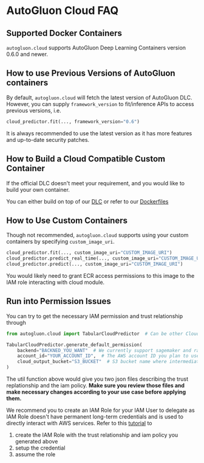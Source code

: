 # AutoGluon Cloud FAQ

## Supported Docker Containers
`autogluon.cloud` supports AutoGluon Deep Learning Containers version 0.6.0 and newer.

## How to use Previous Versions of AutoGluon containers
By default, `autogluon.cloud` will fetch the latest version of AutoGluon DLC. However, you can supply `framework_version` to fit/inference APIs to access previous versions, i.e.
```python
cloud_predictor.fit(..., framework_version="0.6")
```
It is always recommended to use the latest version as it has more features and up-to-date security patches.


## How to Build a Cloud Compatible Custom Container
If the official DLC doesn't meet your requirement, and you would like to build your own container.

You can either build on top of our [DLC](https://github.com/aws/deep-learning-containers/blob/master/available_images.md#autogluon-training-containers)
or refer to our [Dockerfiles](https://github.com/aws/deep-learning-containers/tree/master/autogluon)

## How to Use Custom Containers
Though not recommended, `autogluon.cloud` supports using your custom containers by specifying `custom_image_uri`.

```python
cloud_predictor.fit(..., custom_image_uri="CUSTOM_IMAGE_URI")
cloud_predictor.predict_real_time(..., custom_image_uri="CUSTOM_IMAGE_URI")
cloud_predictor.predict(..., custom_image_uri="CUSTOM_IMAGE_URI")
```

You would likely need to grant ECR access permissions to this image to the IAM role interacting with cloud module.

## Run into Permission Issues
You can try to get the necessary IAM permission and trust relationship through
```python
from autogluon.cloud import TabularCloudPredictor  # Can be other CloudPredictor as well

TabularCloudPredictor.generate_default_permission(
    backend="BACKNED_YOU_WANT"  # We currently support sagemaker and ray_aws
    account_id="YOUR_ACCOUNT_ID",  # The AWS account ID you plan to use for CloudPredictor.
    cloud_output_bucket="S3_BUCKET"  # S3 bucket name where intermediate artifacts will be uploaded and trained models should be saved. You need to create this bucket beforehand.
)
```

The util function above would give you two json files describing the trust replationship and the iam policy.
**Make sure you review those files and make necessary changes according to your use case before applying them.**

We recommend you to create an IAM Role for your IAM User to delegate as IAM Role doesn't have permanent long-term credentials and is used to directly interact with AWS services.
Refer to this [tutorial](https://aws.amazon.com/premiumsupport/knowledge-center/iam-assume-role-cli/) to

1. create the IAM Role with the trust relationship and iam policy you generated above
2. setup the credential
3. assume the role
